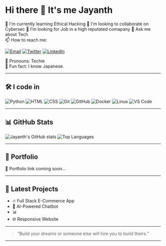# Hi there 👋 It's me Jayanth

🌱 I'm currently learning Ethical Hacking 
🤖 I'm looking to collaborate on Cybersec 
💼 I'm looking for Job in a high reputated comapany 
💬 Ask me about Tech  
📫 How to reach me:

[![Email](https://img.shields.io/badge/Email-D14836?style=for-the-badge&logo=gmail&logoColor=white)](mailto:jayanthmotog60@gmmail.com)
[![Twitter](https://img.shields.io/badge/Twitter-1DA1F2?style=for-the-badge&logo=twitter&logoColor=white)](https://x.com/Jayanth200436)
[![LinkedIn](https://img.shields.io/badge/LinkedIn-0077B5?style=for-the-badge&logo=linkedin&logoColor=white)](https://www.linkedin.com/in/jayanth-r-132589368/)

🧠 Pronouns: Techie  
🎉 Fun fact: I know Japanese.

---

## 🛠️ I code in

![Python](https://img.shields.io/badge/-Python-05122A?style=flat&logo=python)
![HTML](https://img.shields.io/badge/-HTML-05122A?style=flat&logo=html5)
![CSS](https://img.shields.io/badge/-CSS-05122A?style=flat&logo=css3)
![Git](https://img.shields.io/badge/-Git-05122A?style=flat&logo=git)
![GitHub](https://img.shields.io/badge/-GitHub-05122A?style=flat&logo=github)
![Docker](https://img.shields.io/badge/-Docker-05122A?style=flat&logo=docker)
![Linux](https://img.shields.io/badge/-Linux-05122A?style=flat&logo=linux)
![VS Code](https://img.shields.io/badge/-VSCode-05122A?style=flat&logo=visual-studio-code)

---

## 📊 GitHub Stats

![Jayanth's GitHub stats](https://github-readme-stats.vercel.app/api?username=Jayanth-codex&show_icons=true&theme=tokyonight)
![Top Languages](https://github-readme-stats.vercel.app/api/top-langs/?username=Jayanth-codex&layout=compact&theme=tokyonight)

---

## 🔗 Portfolio

🚧 Portfolio link coming soon...

---

## 📝 Latest Projects

- 🔥 Full Stack E-Commerce App  
- 🤖 AI-Powered Chatbot  
- 📊 
- 🌐 Responsive Website

---

> “Build your dreams or someone else will hire you to build theirs.”

---
